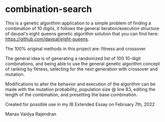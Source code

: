 # combination-search

This is a genetic algorithim application to a simple problem of finding a combination of 10 digits, it follows the general iteration/execution structure of davpal's eight queens genetic algorithm solution that you can find here: https://github.com/davpal/eight-queens. 

The 100% original methods in this project are: fitness and crossover

The general idea is of generating a randomized list of 100 10-digit combinations, and being able to use the general genetic algorithm concept of ranking by fitness, selecting for the next generation with crossover and mutation.

Modifications to alter the behavior and execution of the algorithm can be made with the mutation probability, population size @ line 83, editing the length of the combination, and presetting the base combination.

Created for possible use in my IB Extended Essay on February 7th, 2022

Manas Vaidya Rajendran
